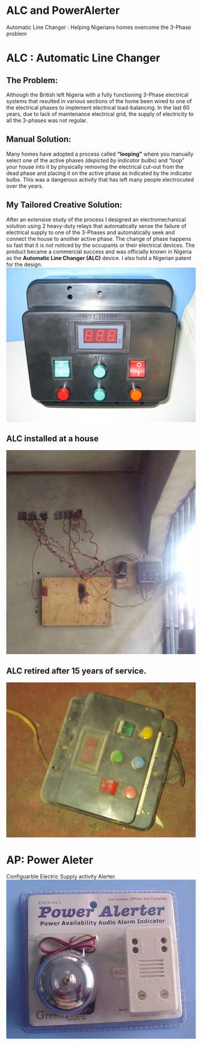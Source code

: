 # ALC and PowerAlerter
Automatic Line Changer : Helping Nigerians homes overcome the 3-Phase problem

# ALC : Automatic Line Changer
## The Problem:
Although the British left Nigeria with a fully functioning 3-Phase electrical systems that resulted in various sections of the home been wired to one of the electrical phases to implement electrical load-balancing. In the last 60 years, due to lack of maintenance electrical grid, the supply of electricity to all the 3-phases was not regular. 
## Manual Solution:
Many homes have adopted a process called **“looping”** where you manually select one of the active phases *(depicted by indicator bulbs)* and “loop” your house into it by physically removing the electrical cut-out from the dead phase and placing it on the active phase as indicated by the indicator bulbs. This was a dangerous activity that has left many people electrocuted over the years.
## My Tailored Creative Solution:
After an extensive study of the process I designed an electromechanical solution using 2 heavy-duty relays that automatically sense the failure of electrical supply to one of the 3-Phases and automatically seek and connect the house to another active phase. The change of phase happens so fast that it is not noticed by the occupants or their electrical devices. The product became a commercial success and was officially known in Nigeria as the **Automatic Line Changer (ALC)** device. I also hold a Nigerian patent for the design. 
![image](alc2.jpg)

## ALC installed at a house 
![image](alc_installed.jpg)

## ALC retired after 15 years of service. 
![image](alc3.jpg)

# AP: Power Aleter
Configuarble Electric Supply activity Alerter.
![image](PowerAlerter.jpg)

